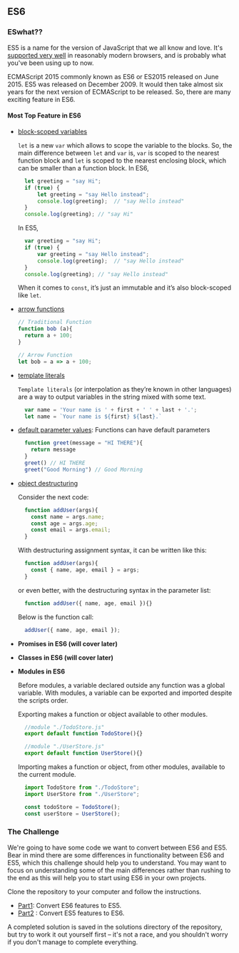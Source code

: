 ## ES6

### ESwhat??

ES5 is a name for the version of JavaScript that we all know and love. It's
[supported very well](http://kangax.github.io/compat-table/es5/) in reasonably modern browsers, and is probably what you've been using
up to now.

ECMAScript 2015 commonly known as ES6 or ES2015 released on June 2015. ES5 was released on December 2009. It would then take almost six years for the next version of ECMAScript to be released. So, there are many exciting feature in ES6.

#### Most Top Feature in ES6
- [block-scoped variables](https://developer.mozilla.org/en/docs/Web/JavaScript/Reference/Statements/let)

  `let` is a new `var` which allows to scope the variable to the blocks. So, the main difference between `let` and `var` is, `var` is scoped to the nearest function block and `let` is scoped to the nearest enclosing block, which can be smaller than a function block.
  In ES6,
  ```js
    let greeting = "say Hi";
    if (true) {
        let greeting = "say Hello instead";
        console.log(greeting);  // "say Hello instead"
    }
    console.log(greeting); // "say Hi"
  ``` 
  In ES5,
  ```js
    var greeting = "say Hi";
    if (true) {
        var greeting = "say Hello instead";
        console.log(greeting);  // "say Hello instead"
    }
    console.log(greeting); // "say Hello instead"
  ``` 
  When it comes to `const`, it’s just an immutable and it’s also block-scoped like `let`.

- [arrow functions](https://developer.mozilla.org/en-US/docs/Web/JavaScript/Reference/Functions/Arrow_functions)
  ```js
  // Traditional Function
  function bob (a){
    return a + 100;
  }

  // Arrow Function
  let bob = a => a + 100;
  ```
- [template literals](http://es6-features.org/#StringInterpolation)

  `Template literals` (or interpolation as they’re known in other languages) are a way to output variables in the string mixed with some text.
  ```js
    var name = 'Your name is ' + first + ' ' + last + '.';
    let name = `Your name is ${first} ${last}.`
  ```
- [default parameter values](http://es6-features.org/#DefaultParameterValues):
  Functions can have default parameters
  ```js
    function greet(message = "HI THERE"){ 
      return message
    }
    greet() // HI THERE
    greet("Good Morning") // Good Morning
  ```
- [object destructuring](http://es6-features.org/#ParameterContextMatching)

  Consider the next code:
  ```js
    function addUser(args){
      const name = args.name;
      const age = args.age;
      const email = args.email;
    }
  ```
  With destructuring assignment syntax, it can be written like this:
  ```js
    function addUser(args){
      const { name, age, email } = args;
    }
  ```

  or even better, with the destructuring syntax in the parameter list:
  ```js
    function addUser({ name, age, email }){}
  ```
  Below is the function call:

  ```js
    addUser({ name, age, email });
  ```
- **Promises in ES6 (will cover later)**
- **Classes in ES6 (will cover later)**
- **Modules in ES6**

  Before modules, a variable declared outside any function was a global variable.
  With modules, a variable can be exported and imported despite the scripts order.

  Exporting makes a function or object available to other modules. 
  ```js
    //module "./TodoStore.js"
    export default function TodoStore(){}

    //module "./UserStore.js"
    export default function UserStore(){}
  ```
  Importing makes a function or object, from other modules, available to the current module.

  ```js
    import TodoStore from "./TodoStore";
    import UserStore from "./UserStore";

    const todoStore = TodoStore();
    const userStore = UserStore();
  ```  

### The Challenge
We're going to have some code we want to convert between ES6 and ES5.
Bear in mind there are some differences in functionality between ES6 and ES5, which this challenge should help you to understand. You may want to focus on understanding some of the main differences rather than rushing to the end as this will help you to start using ES6 in your own projects.

Clone the repository to your computer and follow the instructions.
- [Part1](./ES6-ES5/README.md): Convert ES6 features to ES5.
- [Part2](./ES5-ES6/README.md) : Convert ES5 features to ES6.

A completed solution is saved in the solutions directory of the repository, but try to work it out yourself first – it's not a race, and you shouldn't worry if you don't manage to complete everything.
